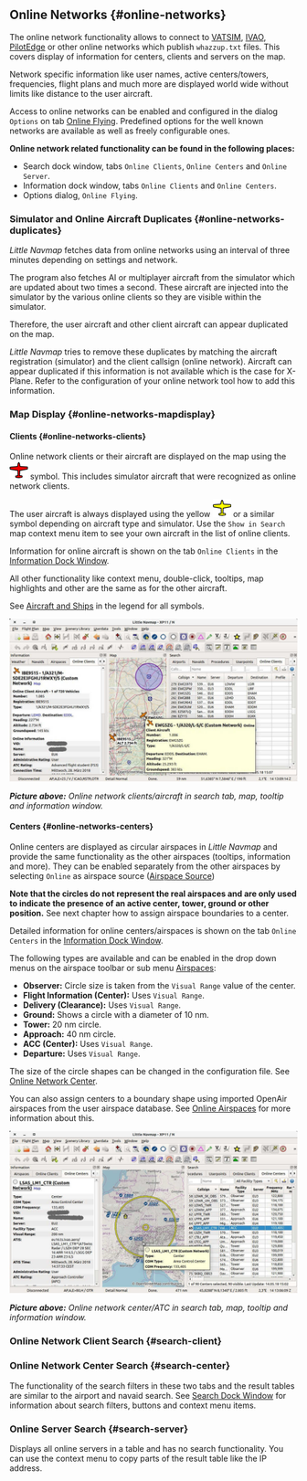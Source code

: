 ## Online Networks {#online-networks}

The online network functionality allows to connect to [VATSIM](https://www.vatsim.net), [IVAO](https://ivao.aero), [PilotEdge](https://www.pilotedge.net/) or other online networks which publish `whazzup.txt` files. This covers display of information for centers, clients and servers on the map.

Network specific information like user names, active centers/towers, frequencies, flight plans and much more are displayed world wide without limits like distance to the user aircraft.

Access to online networks can be enabled and configured in the dialog `Options` on tab [Online Flying](OPTIONS.md#online-flying). Predefined options for the well known networks are available as well as freely configurable ones.

**Online network related functionality can be found in the following places:**

* Search dock window, tabs `Online Clients`, `Online Centers` and `Online Server`.
* Information dock window, tabs `Online Clients` and `Online Centers`.
* Options dialog, `Online Flying`.

### Simulator and Online Aircraft Duplicates {#online-networks-duplicates}

_Little Navmap_ fetches data from online networks using an interval of three minutes depending on settings and network.

The program also fetches AI or multiplayer aircraft from the simulator which are updated about two times a second. These aircraft are injected into the simulator by the various online clients so they are visible within the simulator.

Therefore, the user aircraft and other client aircraft can appear duplicated on the map.

_Little Navmap_ tries to remove these duplicates by matching the aircraft registration (simulator) and the client callsign (online network). Aircraft can appear duplicated if this information is not available which is the case for X-Plane. Refer to the configuration of your online network tool how to add this information.

### Map Display {#online-networks-mapdisplay}

#### Clients {#online-networks-clients}

Online network clients or their aircraft are displayed on the map using the ![Online in Flight](../images/icons/aircraft_online.png) symbol. This includes simulator aircraft that were recognized as online network clients.

The user aircraft is always displayed using the yellow ![Small GA](../images/icons/aircraft_small_user.png)  or a similar symbol depending on aircraft type and simulator. Use the `Show in Search` map context menu item to see your own aircraft in the list of online clients.

Information for online aircraft is shown on the tab `Online Clients` in the [Information Dock Window](INFO.md).

All other functionality like context menu, double-click, tooltips, map highlights and other are the same as for the other aircraft.

See [Aircraft and Ships](LEGEND.md#vehicles) in the legend for all symbols.

![Online Network Aircraft](../images/online_aircraft.jpg "Online Network Aircraft")

_**Picture above:** Online network clients/aircraft in search tab, map, tooltip and information window._

#### Centers {#online-networks-centers}

Online centers are displayed as circular airspaces in _Little Navmap_ and provide the same functionality as the other airspaces (tooltips, information and more). They can be enabled  separately from the other airspaces by selecting `Online` as airspace source ([Airspace Source](MENUS.md#airspace-source))

**Note that the circles do not represent the real airspaces and are only used to indicate the presence of an active center, tower, ground or other position.** See next chapter how to assign airspace boundaries to a center.

Detailed information for online centers/airspaces is shown on the tab `Online Centers` in the [Information Dock Window](INFO.md).

The following types are available and can be enabled in the drop down menus on the airspace toolbar or sub menu [Airspaces](MENUS.md#airspaces):

* **Observer:** Circle size is taken from the `Visual Range` value of the center.
* **Flight Information (Center):** Uses `Visual Range`.
* **Delivery (Clearance):** Uses `Visual Range`.
* **Ground:** Shows a circle with a diameter of 10 nm.
* **Tower:** 20 nm circle.
* **Approach:** 40 nm circle.
* **ACC (Center):** Uses `Visual Range`.
* **Departure:** Uses `Visual Range`.

The size of the circle shapes can be changed in the configuration file. See [Online Network Center](CUSTOMIZE.md#customize-online-center).

You can also assign centers to a boundary shape using imported OpenAir airspaces from the user airspace database. See [Online Airspaces](SCENERY.md#load-scenery-library-online-airspaces) for more information about this.

![Customize Online Network Centers](../images/online_center.jpg "Online Network Center")

_**Picture above:** Online network center/ATC in search tab, map, tooltip and information window._

### Online Network Client Search {#search-client}
### Online Network Center Search {#search-center}

The functionality of the search filters in these two tabs and the result tables are similar to the airport and navaid search. See [Search Dock Window](SEARCH.md) for information about search filters, buttons and context menu items.

### Online Server Search {#search-server}

Displays all online servers in a table and has no search functionality. You can use the context menu to copy parts of the result table like the IP address.

